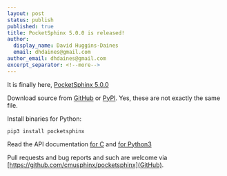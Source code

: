 ```yaml
---
layout: post
status: publish
published: true
title: PocketSphinx 5.0.0 is released!
author:
  display_name: David Huggins-Daines
  email: dhdaines@gmail.com
author_email: dhdaines@gmail.com
excerpt_separator: <!--more-->
---
```


It is finally here, [PocketSphinx
5.0.0](https://github.com/cmusphinx/pocketsphinx/releases/tag/v5.0.0)


Download source from
[GitHub](https://github.com/cmusphinx/pocketsphinx/archive/refs/tags/v5.0.0.tar.gz)
or
[PyPI](https://files.pythonhosted.org/packages/96/b8/90c83b446e20b6d1449676a833c4b1be96a0839e25ee561417baaaa55755/pocketsphinx-5.0.0.tar.gz).
Yes, these are not exactly the same file.

Install binaries for Python:

    pip3 install pocketsphinx

Read the API documentation [for C](https://cmusphinx.github.io/doc/pocketsphinx/)
and [for Python3](https://pocketsphinx.readthedocs.io/en/latest/)

Pull requests and bug reports and such are welcome via
[https://github.com/cmusphinx/pocketsphinx](GitHub).
